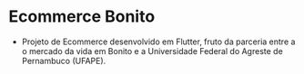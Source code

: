 # Ecommerce Bonito

* Projeto de Ecommerce desenvolvido em Flutter, fruto da parceria entre a o mercado da vida em Bonito e a Universidade Federal do Agreste de Pernambuco (UFAPE).
